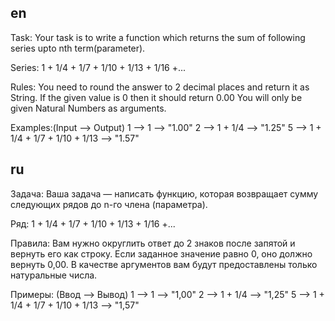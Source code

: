 ## en

Task:
Your task is to write a function which returns the sum of following series upto nth term(parameter).

Series: 1 + 1/4 + 1/7 + 1/10 + 1/13 + 1/16 +...

Rules:
You need to round the answer to 2 decimal places and return it as String.
If the given value is 0 then it should return 0.00
You will only be given Natural Numbers as arguments.

Examples:(Input --> Output)
1 --> 1 --> "1.00"
2 --> 1 + 1/4 --> "1.25"
5 --> 1 + 1/4 + 1/7 + 1/10 + 1/13 --> "1.57"

## ru

Задача:
Ваша задача — написать функцию, которая возвращает сумму следующих рядов до n-го члена (параметра).

Ряд: 1 + 1/4 + 1/7 + 1/10 + 1/13 + 1/16 +...

Правила:
Вам нужно округлить ответ до 2 знаков после запятой и вернуть его как строку.
Если заданное значение равно 0, оно должно вернуть 0,00.
В качестве аргументов вам будут предоставлены только натуральные числа.

Примеры: (Ввод --> Вывод)
1 --> 1 --> "1,00"
2 --> 1 + 1/4 --> "1,25"
5 --> 1 + 1/4 + 1/7 + 1/10 + 1/13 --> "1,57"
